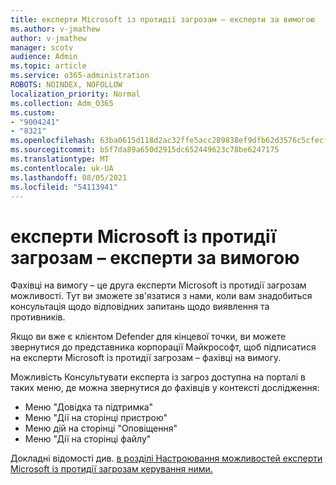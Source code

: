 ```yaml
---
title: експерти Microsoft із протидії загрозам – експерти за вимогою
ms.author: v-jmathew
author: v-jmathew
manager: scotv
audience: Admin
ms.topic: article
ms.service: o365-administration
ROBOTS: NOINDEX, NOFOLLOW
localization_priority: Normal
ms.collection: Adm_O365
ms.custom:
- "9004241"
- "8321"
ms.openlocfilehash: 63ba0615d118d2ac32ffe5acc289838ef9dfb62d3576c5cfecf361e182060acd
ms.sourcegitcommit: b5f7da89a650d2915dc652449623c78be6247175
ms.translationtype: MT
ms.contentlocale: uk-UA
ms.lasthandoff: 08/05/2021
ms.locfileid: "54113941"
---
```

# <a name="microsoft-threat-experts---experts-on-demand"></a>експерти Microsoft із протидії загрозам – експерти за вимогою

Фахівці на вимогу – це друга експерти Microsoft із протидії загрозам можливості. Тут ви зможете зв'язатися з нами, коли вам знадобиться консультація щодо відповідних запитань щодо виявлення та противників.

Якщо ви вже є клієнтом Defender для кінцевої точки, ви можете звернутися до представника корпорації Майкрософт, щоб підписатися на експерти Microsoft із протидії загрозам – фахівці на вимогу.

Можливість Консультувати експерта із загроз доступна на порталі в таких меню, де можна звернутися до фахівців у контексті дослідження: 

- Меню "Довідка та підтримка"
- Меню "Дії на сторінці пристрою"
- Меню дій на сторінці "Оповіщення"
- Меню "Дії на сторінці файлу"

Докладні відомості див. [в розділі Настроювання можливостей експерти Microsoft із протидії загрозам керування ними.](https://docs.microsoft.com/windows/security/threat-protection/microsoft-defender-atp/configure-microsoft-threat-experts)
